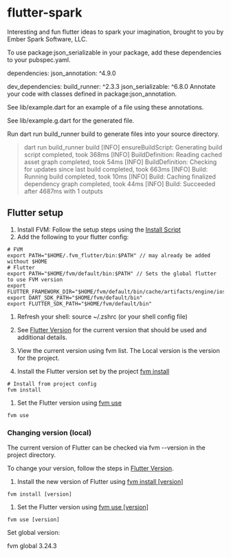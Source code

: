 # flutter-spark
Interesting and fun flutter ideas to spark your imagination, brought to you by Ember Spark Software, LLC.


To use package:json_serializable in your package, add these dependencies to your pubspec.yaml.

dependencies:
  json_annotation: ^4.9.0

dev_dependencies:
  build_runner: ^2.3.3
  json_serializable: ^6.8.0
Annotate your code with classes defined in package:json_annotation.

See lib/example.dart for an example of a file using these annotations.

See lib/example.g.dart for the generated file.

Run dart run build_runner build to generate files into your source directory.

> dart run build_runner build
[INFO] ensureBuildScript: Generating build script completed, took 368ms
[INFO] BuildDefinition: Reading cached asset graph completed, took 54ms
[INFO] BuildDefinition: Checking for updates since last build completed, took 663ms
[INFO] Build: Running build completed, took 10ms
[INFO] Build: Caching finalized dependency graph completed, took 44ms
[INFO] Build: Succeeded after 4687ms with 1 outputs

## Flutter setup

1. Install FVM: Follow the setup steps using the [Install Script](https://fvm.app/documentation/getting-started/installation)
  1. Add the following to your flutter config:
  ```
  # FVM
  export PATH="$HOME/.fvm_flutter/bin:$PATH" // may already be added without $HOME
  # Flutter
  export PATH="$HOME/fvm/default/bin:$PATH" // Sets the global flutter to use FVM version
  export FLUTTER_FRAMEWORK_DIR="$HOME/fvm/default/bin/cache/artifacts/engine/ios"
  export DART_SDK_PATH="$HOME/fvm/default/bin"
  export FLUTTER_SDK_PATH="$HOME/fvm/default/bin"
  ```
  1. Refresh your shell: source ~/.zshrc (or your shell config file)
  1. See [Flutter Version](#flutter-version) for the current version that should be used and additional details.
1. View the current version using fvm list. The Local version is the version for the project.

1. Install the Flutter version set by the project [fvm install](https://fvm.app/documentation/guides/basic-commands#install)
```
# Install from project config
fvm install
```
1. Set the Flutter version using [fvm use](https://fvm.app/documentation/guides/basic-commands#use)
```
fvm use
```

### Changing version (local)

The current version of Flutter can be checked via fvm --version in the project directory.

To change your version, follow the steps in [Flutter Version](#flutter-version).

1. Install the new version of Flutter using [fvm install [version]](https://fvm.app/documentation/guides/basic-commands#install)
```
fvm install [version]
```

1. Set the Flutter version using [fvm use [version]](https://fvm.app/documentation/guides/basic-commands#use)
```
fvm use [version]
```

Set global version:

fvm global 3.24.3

